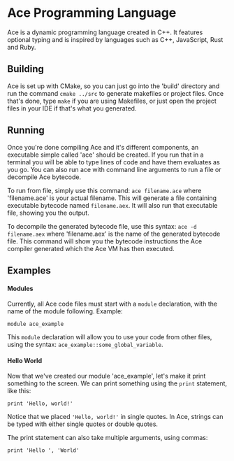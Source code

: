 # Ace Programming Language

Ace is a dynamic programming language created in C++. 
It features optional typing and is inspired by languages such as C++, JavaScript, Rust and Ruby.

## Building

Ace is set up with CMake, so you can just go into the 'build' directory and run the command `cmake ../src` to generate makefiles or project files.
Once that's done, type `make` if you are using Makefiles, or just open the project files in your IDE if that's what you generated.

## Running

Once you're done compiling Ace and it's different components, an executable simple called 'ace' should be created.
If you run that in a terminal you will be able to type lines of code and have them evaluates as you go.
You can also run ace with command line arguments to run a file or decompile Ace bytecode.

To run from file, simply use this command: `ace filename.ace` where 'filename.ace' is your actual filename.
This will generate a file containing executable bytecode named `filename.aex`. It will also run that executable file, showing you the output.

To decompile the generated bytecode file, use this syntax: `ace -d filename.aex` where 'filename.aex' is the name of the generated bytecode file.
This command will show you the bytecode instructions the Ace compiler generated which the Ace VM has then executed.

## Examples

#### Modules

Currently, all Ace code files must start with a `module` declaration, with the name of the module following.
Example:

```
module ace_example
```

This `module` declaration will allow you to use your code from other files, using the syntax: `ace_example::some_global_variable`.

#### Hello World

Now that we've created our module 'ace_example', let's make it print something to the screen.
We can print something using the `print` statement, like this:

```
print 'Hello, world!'
```

Notice that we placed `'Hello, world!'` in single quotes. 
In Ace, strings can be typed with either single quotes or double quotes.

The print statement can also take multiple arguments, using commas:

```
print 'Hello ', 'World'
```